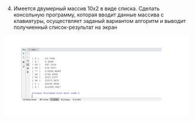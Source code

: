 ﻿4. Имеется двумерный массив 10х2 в виде списка. Сделать консольную программу, которая вводит данные массива с клавиатуры, осуществляет заданый вариантом алгоритм и выводит получиенный список-результат на экран


![srcreenshot](screen.png)
